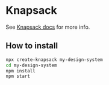 # Knapsack

See [Knapsack docs](https://knapsack.basalt.io) for more info.

## How to install

```bash
npx create-knapsack my-design-system
cd my-design-system
npm install
npm start
```
